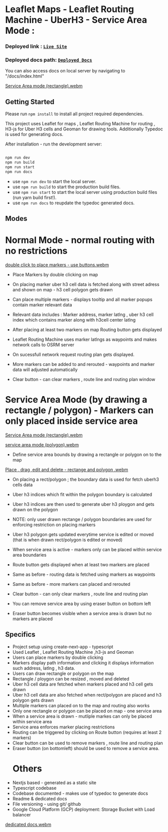 # Leaflet Maps - Leaflet Routing Machine - UberH3 - Service Area Mode :

### Deployed link : [`Live Site`](http://34.111.125.141:80)

### Deployed docs path: [`Deployed Docs`](http://34.111.125.141/docs/index.html)

You can also access docs on local server by navigating to "/docs/index.html"

[Service Area mode (rectangle).webm](https://github.com/808vita/maps-with-uber-h3/assets/97225946/b97bc117-7309-4541-9f6f-06107cfa68ec)


## Getting Started
Please run `npm install` to install all project required dependencies.

This project uses Leaflet for maps , Leaflet Routing Machine for routing , H3-js for Uber H3 cells and Geoman for drawing tools.
Additionally Typedoc is used for generating docs.

After installation - run the development server:

```bash

npm run dev
npm run build
npm run start
npm run docs

```

- use `npm run dev` to start the local server.
- use `npm run build` to start the production build files.
- use `npm run start` to start the local server using production build files (run yarn build first!).
- use `npm run docs` to reupdate the typedoc generated docs.

## Modes

# Normal Mode - normal routing with no restrictions

[double click to place markers - use buttons.webm](https://github.com/808vita/maps-with-uber-h3/assets/97225946/ba260843-6128-4943-945d-07958cfa1f90)

- Place Markers by double clicking on map 

- On placing marker uber h3 cell data is fetched along with street adress and shown on map - h3 cell polygon gets drawn

- Can place multiple markers - displays tooltip and all marker popups contain marker relevant data
  
- Relevant data includes : Marker address, marker latlng , uber h3 cell index which contains marker along with h3cell center latlng

- After placing at least two markers on map Routing button gets displayed

- Leaflet Routing Machine uses marker latlngs as waypoints and makes network calls to OSRM server

- On sucessfull network request routing plan gets displayed.

- More markers can be added to and rerouted - waypoints and marker data will adjusted automatically

- Clear button - can clear markers , route line and routing plan window


# Service Area Mode (by drawing a rectangle / polygon) - Markers can only placed inside service area

[Service Area mode (rectangle).webm](https://github.com/808vita/maps-with-uber-h3/assets/97225946/b97bc117-7309-4541-9f6f-06107cfa68ec)

[service area mode (polygon).webm](https://github.com/808vita/maps-with-uber-h3/assets/97225946/30892ec3-52d6-4f42-9f90-9a8c87fdb6cb)


- Define service area bounds by drawing a rectangle or polygon on to the map

[Place , drag ,edit and delete - rectange and polygon .webm](https://github.com/808vita/maps-with-uber-h3/assets/97225946/0f5d4dec-9168-451a-aac7-8a3e32c2ed71)


- On placing a rect/polygon ; the boundary data is used for fetch uberh3 cells data

- Uber h3 indices which fit within the polygon boundary is calculated

- Uber h3 indices are then used to generate uber h3 ploygon and gets drawn on the polygon

- NOTE: only user drawn rectange / polygon boundaries are used for enforcing restriction on placing markers

- Uber h3 polygon gets updated everytime service is edited or moved (that is when drawn rect/polygon is edited or moved)

- When service area is active - markers only can be placed within service area boundaries

- Route button gets displayed when at least two markers are placed

- Same as before - routing data is fetched using markers as waypoints

- Same as before - more markers can placed and rerouted

- Clear button - can only clear markers , route line and routing plan

- You can remove service area by using eraser button on bottom left

- Eraser button becomes visible when a service area is drawn but no markers are placed





## Specifics
- Project setup using create-next-app - typescript
- Used Leaflet , Leaflet Routing Machine ,h3-js and Geoman
- Users can place markers by double clicking
- Markers display path information and clicking it displays information such address, latlng , h3 data.
- Users can draw rectangle or polygon on the map
- Rectangle / ploygon can be resized , moved and deleted
- Uber h3 cell data are fetched when markers placed and h3 cell gets drawn
- Uber h3 cell data are also fetched when rect/polygon are placed and h3 polygon gets drawn
- Multiple markers can placed on to the map and routing also works
- Only one rectangle or polygon can be placed on map - one service area 
- When a service area is drawn - mutliple markes can only be placed within service area
- Service area enforces marker placing restrictions
- Routing can be triggered by clicking on Route button (requires at least 2 markers)
- Clear button can be used to remove markers , route line and routing plan
- Eraser button (on bottomleft) should be used to remove a service area.
  # Others
- Nextjs based - generated as a static site
- Typescript codebase
- Codebase documented - makes use of typedoc to generate docs
- Readme & dedicated docs
- File versioning - using git/ github
- Google Cloud Platform (GCP) deployment: Storage Bucket with Load balancer
  
[dedicated docs.webm](https://github.com/808vita/maps-with-uber-h3/assets/97225946/c7f4c0c3-7643-40e4-860c-a76afbc4064a)

